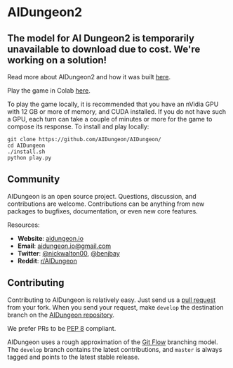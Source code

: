 # AIDungeon2

## The model for AI Dungeon2 is temporarily unavailable to download due to cost. We're working on a solution!


Read more about AIDungeon2 and how it was built [here](https://pcc.cs.byu.edu/2019/11/21/ai-dungeon-2-creating-infinitely-generated-text-adventures-with-deep-learning-language-models/).

Play the game in Colab [here](http://www.aidungeon.io).

To play the game locally, it is recommended that you have an nVidia GPU with 12 GB or more of memory, and CUDA installed. If you do not have such a GPU, each turn can take a couple of minutes or more for the game to compose its response. To install and play locally:
```
git clone https://github.com/AIDungeon/AIDungeon/
cd AIDungeon
./install.sh
python play.py
```


Community
------------------------

AIDungeon is an open source project. Questions, discussion, and
contributions are welcome. Contributions can be anything from new
packages to bugfixes, documentation, or even new core features.

Resources:

* **Website**: [aidungeon.io](http://www.aidungeon.io/)
* **Email**: aidungeon.io@gmail.com
* **Twitter**: [@nickwalton00](https://twitter.com/nickwalton00), [@benjbay](https://twitter.com/benjbay)
* **Reddit**: [r/AIDungeon](https://www.reddit.com/r/AIDungeon/)


Contributing
------------------------
Contributing to AIDungeon is relatively easy.  Just send us a
[pull request](https://help.github.com/articles/using-pull-requests/) from your fork.
When you send your request, make ``develop`` the destination branch on the
[AIDungeon repository](https://github.com/nickwalton/AIDungeon).

We prefer PRs to be
[PEP 8](https://www.python.org/dev/peps/pep-0008/) compliant.

AIDungeon uses a rough approximation of the
[Git Flow](http://nvie.com/posts/a-successful-git-branching-model/)
branching model.  The ``develop`` branch contains the latest
contributions, and ``master`` is always tagged and points to the latest
stable release.
